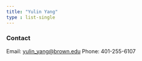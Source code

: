 ```yaml
---
title: "Yulin Yang"
type : list-single
---
```


### Contact
Email: yulin_yang@brown.edu
Phone: 401-255-6107
